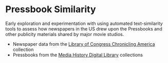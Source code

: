 # Pressbook Similarity

Early exploration and experimentation with using automated text-similarity tools to assess how newspapers in the US drew upon the Pressbooks and other publicity materials shared by major movie studios.

- Newspaper data from the [Library of Congress Chronicling America]('https://chroniclingamerica.loc.gov/ocr/') collection
- Pressbooks from the [Media History Digital Library]('https://mediahistoryproject.org') collections